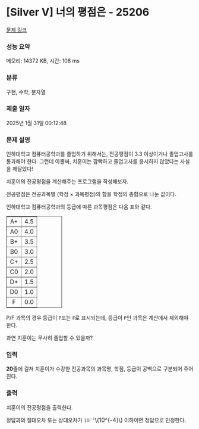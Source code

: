 # [Silver V] 너의 평점은 - 25206 

[문제 링크](https://www.acmicpc.net/problem/25206) 

### 성능 요약

메모리: 14372 KB, 시간: 108 ms

### 분류

구현, 수학, 문자열

### 제출 일자

2025년 1월 31일 00:12:48

### 문제 설명

<p>인하대학교 컴퓨터공학과를 졸업하기 위해서는, 전공평점이 3.3 이상이거나 졸업고사를 통과해야 한다. 그런데 아뿔싸, 치훈이는 깜빡하고 졸업고사를 응시하지 않았다는 사실을 깨달았다!</p>

<p>치훈이의 전공평점을 계산해주는 프로그램을 작성해보자.</p>

<p>전공평점은 전공과목별 (학점 × 과목평점)의 합을 학점의 총합으로 나눈 값이다.</p>

<p>인하대학교 컴퓨터공학과의 등급에 따른 과목평점은 다음 표와 같다.</p>

<table border="1" cellpadding="1" cellspacing="1" class="table table-bordered" style="width: 150px;">
	<tbody>
		<tr>
			<td style="text-align: center;">A+</td>
			<td style="text-align: center;">4.5</td>
		</tr>
		<tr>
			<td style="text-align: center;">A0</td>
			<td style="text-align: center;">4.0</td>
		</tr>
		<tr>
			<td style="text-align: center;">B+</td>
			<td style="text-align: center;">3.5</td>
		</tr>
		<tr>
			<td style="text-align: center;">B0</td>
			<td style="text-align: center;">3.0</td>
		</tr>
		<tr>
			<td style="text-align: center;">C+</td>
			<td style="text-align: center;">2.5</td>
		</tr>
		<tr>
			<td style="text-align: center;">C0</td>
			<td style="text-align: center;">2.0</td>
		</tr>
		<tr>
			<td style="text-align: center;">D+</td>
			<td style="text-align: center;">1.5</td>
		</tr>
		<tr>
			<td style="text-align: center;">D0</td>
			<td style="text-align: center;">1.0</td>
		</tr>
		<tr>
			<td style="text-align: center;">F</td>
			<td style="text-align: center;">0.0</td>
		</tr>
	</tbody>
</table>

<p>P/F 과목의 경우 등급이 <code>P</code>또는 <code>F</code>로 표시되는데, 등급이 <code>P</code>인 과목은 계산에서 제외해야 한다.</p>

<p>과연 치훈이는 무사히 졸업할 수 있을까?</p>

### 입력 

 <p><strong>20</strong>줄에 걸쳐 치훈이가 수강한 전공과목의 과목명, 학점, 등급이 공백으로 구분되어 주어진다.</p>

### 출력 

 <p>치훈이의 전공평점을 출력한다.</p>

<p>정답과의 절대오차 또는 상대오차가 <mjx-container class="MathJax" jax="CHTML" style="font-size: 109%; position: relative;"><mjx-math class="MJX-TEX" aria-hidden="true"><mjx-msup><mjx-mn class="mjx-n"><mjx-c class="mjx-c31"></mjx-c><mjx-c class="mjx-c30"></mjx-c></mjx-mn><mjx-script style="vertical-align: 0.393em;"><mjx-texatom size="s" texclass="ORD"><mjx-mo class="mjx-n"><mjx-c class="mjx-c2212"></mjx-c></mjx-mo><mjx-mn class="mjx-n"><mjx-c class="mjx-c34"></mjx-c></mjx-mn></mjx-texatom></mjx-script></mjx-msup></mjx-math><mjx-assistive-mml unselectable="on" display="inline"><math xmlns="http://www.w3.org/1998/Math/MathML"><msup><mn>10</mn><mrow data-mjx-texclass="ORD"><mo>−</mo><mn>4</mn></mrow></msup></math></mjx-assistive-mml><span aria-hidden="true" class="no-mathjax mjx-copytext">\(10^{-4}\)</span></mjx-container> 이하이면 정답으로 인정한다.</p>

